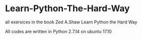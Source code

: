 # Learn-Python-The-Hard-Way
all exersices in the book  Zed A.Shaw Learn Python the Hard Way

All codes are written in Python 2.7.14 on ubuntu 17.10
